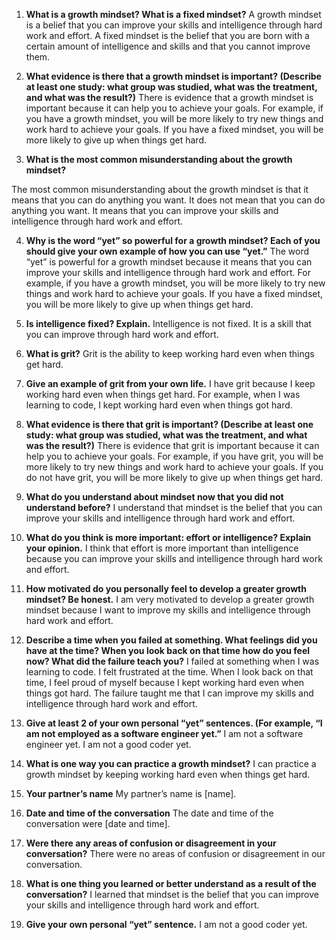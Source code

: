 1. **What is a growth mindset? What is a fixed mindset?**
A growth mindset is a belief that you can improve your skills and intelligence through hard work and effort. A fixed mindset is the belief that you are born with a certain amount of intelligence and skills and that you cannot improve them.

2. **What evidence is there that a growth mindset is important? (Describe at least one study: what group was studied, what was the treatment, and what was the result?)**
There is evidence that a growth mindset is important because it can help you to achieve your goals. For example, if you have a growth mindset, you will be more likely to try new things and work hard to achieve your goals. If you have a fixed mindset, you will be more likely to give up when things get hard.

3. **What is the most common misunderstanding about the growth mindset?**

The most common misunderstanding about the growth mindset is that it means that you can do anything you want. It does not mean that you can do anything you want. It means that you can improve your skills and intelligence through hard work and effort.

4. **Why is the word “yet” so powerful for a growth mindset? Each of you should give your own example of how you can use “yet.”**
The word “yet” is powerful for a growth mindset because it means that you can improve your skills and intelligence through hard work and effort. For example, if you have a growth mindset, you will be more likely to try new things and work hard to achieve your goals. If you have a fixed mindset, you will be more likely to give up when things get hard.

5. **Is intelligence fixed? Explain.**
Intelligence is not fixed. It is a skill that you can improve through hard work and effort.

6. **What is grit?**
Grit is the ability to keep working hard even when things get hard.

7. **Give an example of grit from your own life.**
I have grit because I keep working hard even when things get hard. For example, when I was learning to code, I kept working hard even when things got hard.

8. **What evidence is there that grit is important? (Describe at least one study: what group was studied, what was the treatment, and what was the result?)**
There is evidence that grit is important because it can help you to achieve your goals. For example, if you have grit, you will be more likely to try new things and work hard to achieve your goals. If you do not have grit, you will be more likely to give up when things get hard.

9. **What do you understand about mindset now that you did not understand before?**
I understand that mindset is the belief that you can improve your skills and intelligence through hard work and effort.

10. **What do you think is more important: effort or intelligence? Explain your opinion.**
I think that effort is more important than intelligence because you can improve your skills and intelligence through hard work and effort.

11. **How motivated do you personally feel to develop a greater growth mindset? Be honest.**
I am very motivated to develop a greater growth mindset because I want to improve my skills and intelligence through hard work and effort.

12. **Describe a time when you failed at something. What feelings did you have at the time? When you look back on that time how do you feel now? What did the failure teach you?**
I failed at something when I was learning to code. I felt frustrated at the time. When I look back on that time, I feel proud of myself because I kept working hard even when things got hard. The failure taught me that I can improve my skills and intelligence through hard work and effort.

13. **Give at least 2 of your own personal “yet” sentences. (For example, “I am not employed as a software engineer yet.”**
I am not a software engineer yet.
I am not a good coder yet.

14. **What is one way you can practice a growth mindset?**
I can practice a growth mindset by keeping working hard even when things get hard.

15. **Your partner’s name**
My partner’s name is [name].

16. **Date and time of the conversation**
The date and time of the conversation were [date and time].

17. **Were there any areas of confusion or disagreement in your conversation?**
There were no areas of confusion or disagreement in our conversation.

18. **What is one thing you learned or better understand as a result of the conversation?**
I learned that mindset is the belief that you can improve your skills and intelligence through hard work and effort.

19. **Give your own personal “yet” sentence.**
I am not a good coder yet.
